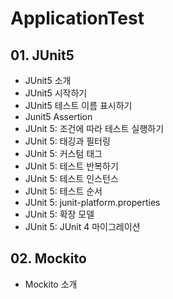 # ApplicationTest

## 01. JUnit5
- JUnit5 소개
- JUnit5 시작하기
- JUnit5 테스트 이름 표시하기
- Junit5 Assertion
- JUnit 5: 조건에 따라 테스트 실행하기
- JUnit 5: 태깅과 필터링
- JUnit 5: 커스텀 태그
- JUnit 5: 테스트 반복하기
- JUnit 5: 테스트 인스턴스
- JUnit 5: 테스트 순서
- JUnit 5: junit-platform.properties
- JUnit 5: 확장 모델
- JUnit 5: JUnit 4 마이그레이션

## 02. Mockito
- Mockito 소개
